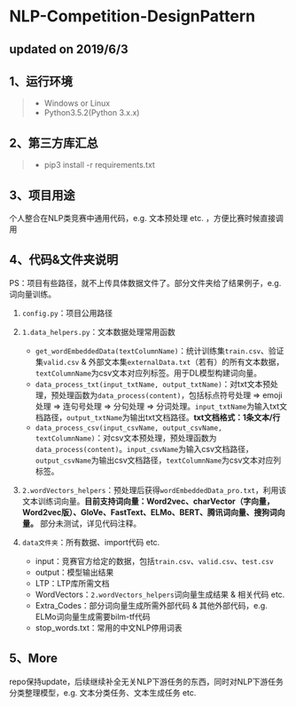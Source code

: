 # NLP-Competition-DesignPattern

## updated on 2019/6/3

## 1、运行环境
> * Windows or Linux
> * Python3.5.2(Python 3.x.x)

## 2、第三方库汇总
>* pip3 install -r requirements.txt

## 3、项目用途
个人整合在NLP类竞赛中通用代码，e.g. 文本预处理 etc. ，方便比赛时候直接调用

## 4、代码&文件夹说明
PS：项目有些路径，就不上传具体数据文件了。部分文件夹给了结果例子，e.g. 词向量训练。

1. `config.py`：项目公用路径

2. `1.data_helpers.py`：文本数据处理常用函数
	* `get_wordEmbeddedData(textColumnName)`：统计训练集`train.csv`、验证集`valid.csv` & 外部文本集`externalData.txt`（若有）的所有文本数据，`textColumnName`为csv文本对应列标签。用于DL模型构建词向量。
	* `data_process_txt(input_txtName, output_txtName)`：对txt文本预处理，预处理函数为`data_process(content)`，包括标点符号处理 => emoji处理 => 连句号处理 => 分句处理 => 分词处理。`input_txtName`为输入txt文档路径，`output_txtName`为输出txt文档路径。**txt文档格式：1条文本/行**
	* `data_process_csv(input_csvName, output_csvName, textColumnName)`：对csv文本预处理，预处理函数为`data_process(content)`。`input_csvName`为输入csv文档路径，`output_csvName`为输出csv文档路径，`textColumnName`为csv文本对应列标签。

3. `2.wordVectors_helpers`：预处理后获得`wordEmbeddedData_pro.txt`，利用该文本训练词向量。**目前支持词向量：Word2vec、charVector（字向量，Word2vec版）、GloVe、FastText、ELMo、BERT、腾讯词向量、搜狗词向量。** 部分未测试，详见代码注释。

4. `data文件夹`：所有数据、import代码 etc.
	* input：竞赛官方给定的数据，包括`train.csv`、`valid.csv`、`test.csv`
	* output：模型输出结果
	* LTP：LTP库所需文档
	* WordVectors：`2.wordVectors_helpers`词向量生成结果 & 相关代码 etc.
	* Extra_Codes：部分词向量生成所需外部代码 & 其他外部代码，e.g. ELMo词向量生成需要bilm-tf代码
	* stop_words.txt：常用的中文NLP停用词表

## 5、More
repo保持update，后续继续补全无关NLP下游任务的东西，同时对NLP下游任务分类整理模型，e.g. 文本分类任务、文本生成任务 etc.
